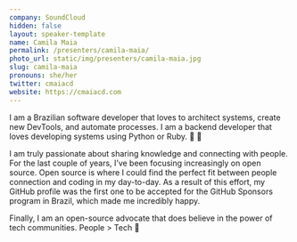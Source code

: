 ```yaml
---
company: SoundCloud
hidden: false
layout: speaker-template
name: Camila Maia
permalink: /presenters/camila-maia/
photo_url: static/img/presenters/camila-maia.jpg
slug: camila-maia
pronouns: she/her
twitter: cmaiacd
website: https://cmaiacd.com
---
```


I am a Brazilian software developer that loves to architect systems, create new DevTools, and automate processes. I am a backend developer that loves developing systems using Python or Ruby. 🐍 💎

I am truly passionate about sharing knowledge and connecting with people. For the last couple of years, I’ve been focusing increasingly on open source. Open source is where I could find the perfect fit between people connection and coding in my day-to-day. As a result of this effort, my GitHub profile was the first one to be accepted for the GitHub Sponsors program in Brazil, which made me incredibly happy.

Finally, I am an open-source advocate that does believe in the power of tech communities. People > Tech 💜
